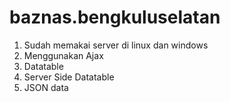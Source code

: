 # baznas.bengkuluselatan
1. Sudah memakai server di linux dan windows
2. Menggunakan Ajax
3. Datatable
4. Server Side Datatable
5. JSON data
